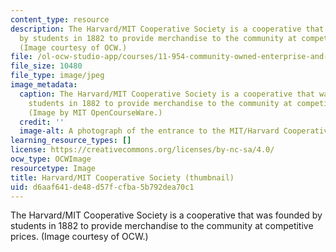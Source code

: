 ```yaml
---
content_type: resource
description: The Harvard/MIT Cooperative Society is a cooperative that was founded
  by students in 1882 to provide merchandise to the community at competitive prices.
  (Image courtesy of OCW.)
file: /ol-ocw-studio-app/courses/11-954-community-owned-enterprise-and-civic-participation-spring-2005/d6aaf641de48d57fcfba5b792dea70c1_11-954s05-th.jpg
file_size: 10480
file_type: image/jpeg
image_metadata:
  caption: The Harvard/MIT Cooperative Society is a cooperative that was founded by
    students in 1882 to provide merchandise to the community at competitive prices.
    (Image by MIT OpenCourseWare.)
  credit: ''
  image-alt: A photograph of the entrance to the MIT/Harvard Cooperative Society.
learning_resource_types: []
license: https://creativecommons.org/licenses/by-nc-sa/4.0/
ocw_type: OCWImage
resourcetype: Image
title: Harvard/MIT Cooperative Society (thumbnail)
uid: d6aaf641-de48-d57f-cfba-5b792dea70c1
---
```

The Harvard/MIT Cooperative Society is a cooperative that was founded by students in 1882 to provide merchandise to the community at competitive prices. (Image courtesy of OCW.)